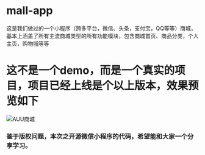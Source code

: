 # mall-app
这是我们做过的一个小程序（跨多平台，微信、头条，支付宝，QQ等等）商城，基本上涵盖了所有主流商城类型的所有功能模块，包含商城首页、商品分类，个人主页，购物城等等
# 这不是一个demo，而是一个真实的项目，项目已经上线是个以上版本，效果预览如下

![AUU商城](https://auu.oss-cn-hangzhou.aliyuncs.com/gh_auu_mini.jpg "Optional title")











### 鉴于版权问题，本次之开源微信小程序的代码，希望能和大家一个分享学习。
